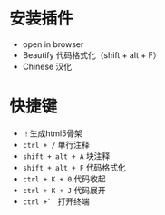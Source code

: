 # 安装插件

- open in browser
- Beautify 代码格式化（shift + alt + F）
- Chinese  汉化

# 快捷键

- `！`生成html5骨架
- `ctrl + /` 单行注释
- `shift + alt + A` 块注释
- `shift + alt + F` 代码格式化
-  `ctrl + K + 0` 代码收起
- `ctrl + K + J` 代码展开
- ```ctrl +` ```  打开终端

